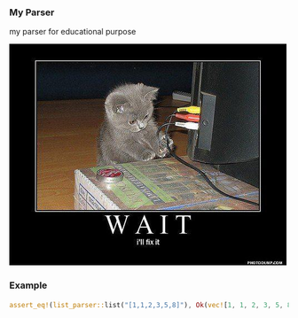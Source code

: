 ### My Parser

my parser for educational purpose

![alt text](./assets/image.jpg)

### Example

```rust
assert_eq!(list_parser::list("[1,1,2,3,5,8]"), Ok(vec![1, 1, 2, 3, 5, 8]));
```